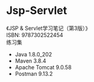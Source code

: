 # Jsp-Servlet
《JSP & Servlet学习笔记（第3版）》  
ISBN: 9787302522454  
练习集

- Java 1.8.0_202  
- Maven 3.8.4  
- Apache Tomcat 9.0.58
- Postman 9.13.2